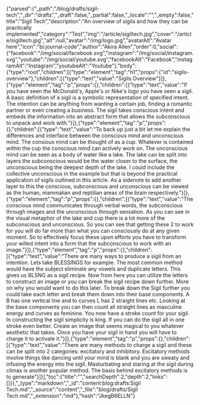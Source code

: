 {"parsed":{"_path":"/blog/drafts/sigil-tech","_dir":"drafts","_draft":false,"_partial":false,"_locale":"","_empty":false,"title":"Sigil Tech","description":"An overview of sigils and how they can be practically implemented","category":"Test","img":"/article/sigiltech.jpg","cover":"/article/sigiltech.jpg","alt":null,"avatar":"/img/logo.jpg","avatarAlt":"Avatar here","icon":"bi:journal-code","author":"Akira Allen","order":0,"social":{"facebook":"/img/social/facebook.svg","instagram":"/img/social/instagram.svg","youtube":"/img/social/youtube.svg","facebookAlt":"Facebook","instagramAlt":"Instagram","youtubeAlt":"Youtube"},"body":{"type":"root","children":[{"type":"element","tag":"h1","props":{"id":"sigils-overview"},"children":[{"type":"text","value":"Sigils Overview"}]},{"type":"element","tag":"p","props":{},"children":[{"type":"text","value":"If you have seen the McDonald's, Apple's or Nike's logo you have seen a sigil. A basic definition of a sigil is a symbolic representation of specified intent. The intention can be anything from wanting a certain job, finding a romantic partner or even creating a business. The sigil takes conscious intent and embeds the information into an abstract form that allows the subconscious to unpack and work with."}]},{"type":"element","tag":"p","props":{},"children":[{"type":"text","value":"To back up just a bit let me explain the differences and interface between the conscious mind and unconscious mind. The consious mind can be thought of as a cup. Whatever is contained within the cup the conscious mind can actively work on. The unconscious mind can be seen as a body of water like a lake. The lake can be split into layers the subconscious would be the water closer to the surface, the unconscious being the deepest depth of the lake. I could include the collective unconscious in the example but that is beyond the practical application of sigils outlined in this article. As a sidenote to add another layer to this the conscious, subconscious and unconscious can be viewed as the human, mammalian and reptilian areas of the brain respectively."}]},{"type":"element","tag":"p","props":{},"children":[{"type":"text","value":"The conscious mind communicates through verbal words, the subconscious through images and the unconscious through sensation. As you can see in the visual metaphor of the lake and cup there is a lot more of the subconscious and unconscious. So you can see that getting these 2 to work for you will do far more than what you can consciously do at any given moment. So to effectively focus these upon efforts you have to transform your willed intent into a form that the subconscious to work with an image."}]},{"type":"element","tag":"p","props":{},"children":[{"type":"text","value":"There are many ways to produce a sigil from an intention. Lets take BLESSINGS for example. The most common method would have the subject eliminate any vowels and duplicate letters. This gives us BLSNG as a sigil recipe. Now from here you can utilize the letters to construct an image or you can break the sigil recipe down further. More on why you would want to do this later. To break down the Sigil further you could take each letter and break them down into their base components. A B has one vertical line and to curves L has 2 straight lines etc. Looking at the base components you can then count all straight lines as masculine energy and curves as feminine. You now have a stroke count for your sigil. In constructing the sigil simplicity is king. If you can do the sigil all in one stroke even better. Create an image that seems magical to you whatever aesthetic that takes. Once you have your sigil in hand you will have to charge it to activate it."}]},{"type":"element","tag":"p","props":{},"children":[{"type":"text","value":"There are many methods to charge a sigil and these can be split into 2 categories: excitatory and inhibitory. Excitatory methods involve things like dancing until your mind is blank and you are sweaty and infusing the energy into the sigil. Masturbating and staring at the sigil during climax is another popular method. The basis behind excitatory methods is to generate"}]}],"toc":{"title":"","searchDepth":2,"depth":2,"links":[]}},"_type":"markdown","_id":"content:blog:drafts:Sigil Tech.md","_source":"content","_file":"blog/drafts/Sigil Tech.md","_extension":"md"},"hash":"JkegB6ELLN"}